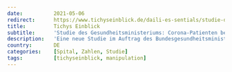 ```yaml
---
date:          2021-05-06
redirect:      https://www.tichyseinblick.de/daili-es-sentials/studie-des-gesundheitsministeriums-corona-patienten-intensivstationen-vier-prozent/
title:         Tichys Einblick
subtitle:      'Studie des Gesundheitsministeriums: Corona-Patienten belegten 2020 durchschnittlich nur 4 Prozent der Intensivbetten'
description:   'Eine neue Studie im Auftrag des Bundesgesundheitsministeriums über die Lage auf den Intensivstationen 2020 gibt Entwarnung - so nah war Deutschland der ominösen "Triage" scheinbar nie.'
country:       DE
categories:    [Spital, Zahlen, Studie]
tags:          [tichyseinblick, manipulation]
---
```

